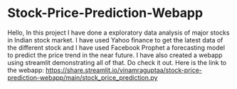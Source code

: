# Stock-Price-Prediction-Webapp
Hello, In this project I have done a exploratory data analysis of major stocks in Indian stock market. I have used Yahoo finance to get the latest data of the different stock and I have used Facebook Prophet a forecasting model to predict the price trend in the near future. I have also created a webapp using streamlit demonstrating all of that. Do check it out.
 Here is the link to the webapp: https://share.streamlit.io/vinamraguptaa/stock-price-prediction-webapp/main/stock_price_prediction.py
 
 
